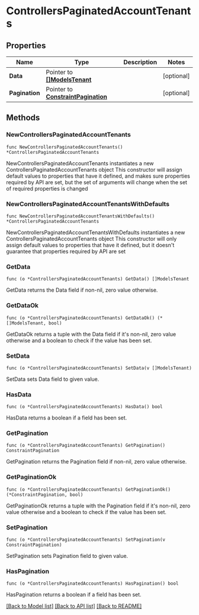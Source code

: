# ControllersPaginatedAccountTenants

## Properties

Name | Type | Description | Notes
------------ | ------------- | ------------- | -------------
**Data** | Pointer to [**[]ModelsTenant**](ModelsTenant.md) |  | [optional] 
**Pagination** | Pointer to [**ConstraintPagination**](ConstraintPagination.md) |  | [optional] 

## Methods

### NewControllersPaginatedAccountTenants

`func NewControllersPaginatedAccountTenants() *ControllersPaginatedAccountTenants`

NewControllersPaginatedAccountTenants instantiates a new ControllersPaginatedAccountTenants object
This constructor will assign default values to properties that have it defined,
and makes sure properties required by API are set, but the set of arguments
will change when the set of required properties is changed

### NewControllersPaginatedAccountTenantsWithDefaults

`func NewControllersPaginatedAccountTenantsWithDefaults() *ControllersPaginatedAccountTenants`

NewControllersPaginatedAccountTenantsWithDefaults instantiates a new ControllersPaginatedAccountTenants object
This constructor will only assign default values to properties that have it defined,
but it doesn't guarantee that properties required by API are set

### GetData

`func (o *ControllersPaginatedAccountTenants) GetData() []ModelsTenant`

GetData returns the Data field if non-nil, zero value otherwise.

### GetDataOk

`func (o *ControllersPaginatedAccountTenants) GetDataOk() (*[]ModelsTenant, bool)`

GetDataOk returns a tuple with the Data field if it's non-nil, zero value otherwise
and a boolean to check if the value has been set.

### SetData

`func (o *ControllersPaginatedAccountTenants) SetData(v []ModelsTenant)`

SetData sets Data field to given value.

### HasData

`func (o *ControllersPaginatedAccountTenants) HasData() bool`

HasData returns a boolean if a field has been set.

### GetPagination

`func (o *ControllersPaginatedAccountTenants) GetPagination() ConstraintPagination`

GetPagination returns the Pagination field if non-nil, zero value otherwise.

### GetPaginationOk

`func (o *ControllersPaginatedAccountTenants) GetPaginationOk() (*ConstraintPagination, bool)`

GetPaginationOk returns a tuple with the Pagination field if it's non-nil, zero value otherwise
and a boolean to check if the value has been set.

### SetPagination

`func (o *ControllersPaginatedAccountTenants) SetPagination(v ConstraintPagination)`

SetPagination sets Pagination field to given value.

### HasPagination

`func (o *ControllersPaginatedAccountTenants) HasPagination() bool`

HasPagination returns a boolean if a field has been set.


[[Back to Model list]](../README.md#documentation-for-models) [[Back to API list]](../README.md#documentation-for-api-endpoints) [[Back to README]](../README.md)


